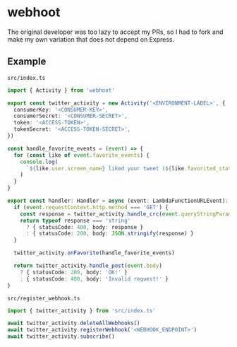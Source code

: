# webhoot

The original developer was too lazy to accept my PRs, so I had to fork and make my own variation that does not depend on Express.

## Example

`src/index.ts`

```typescript
import { Activity } from 'webhoot'

export const twitter_activity = new Activity('<ENVIRONMENT-LABEL>', {
  consumerKey: '<CONSUMER-KEY>',
  consumerSecret: '<CONSUMER-SECRET>',
  token: '<ACCESS-TOKEN>',
  tokenSecret: '<ACCESS-TOKEN-SECRET>',
})

const handle_favorite_events = (event) => {
  for (const like of event.favorite_events) {
    console.log(
      `${like.user.screen_name} liked your tweet (${like.favorited_status.text})`
    )
  }
}

export const handler: Handler = async (event: LambdaFunctionURLEvent): Promise<APIGatewayProxyResultV2> => {
  if (event.requestContext.http.method === 'GET') {
    const response = twitter_activity.handle_crc(event.queryStringParameters!['crc_token'])
    return typeof response === 'string'
      ? { statusCode: 400, body: response }
      : { statusCode: 200, body: JSON.stringify(response) }
  }

  twitter_activity.onFavorite(handle_favorite_events)

  return twitter_activity.handle_post(event.body)
    ? { statusCode: 200, body: 'OK!' }
    : { statusCode: 400, body: 'Invalid request!' }
}
```

`src/register_webhook.ts`

```typescript
import { twitter_activity } from 'src/index.ts'

await twitter_activity.deleteAllWebhooks()
await twitter_activity.registerWebhook('<WEBHOOK_ENDPOINT>')
await twitter_activity.subscribe()
```
